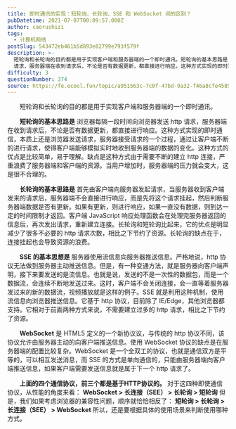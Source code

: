 ```yaml
---
title: 即时通讯的实现：短轮询、长轮询、SSE 和 WebSocket 间的区别？
pubDatetime: 2021-07-07T00:09:57.000Z
author: caorushizi
tags:
  - 计算机网络
postSlug: 543472eb461b5d893e82799e793f579f
description: >-
  短轮询和长轮询的目的都是用于实现客户端和服务器端的一个即时通讯。短轮询的基本思路是 浏览器每隔一段时间向浏览器发送 http
  请求，服务器端在收到请求后，不论是否有数据更新，都直接进行响应。这种方式实现的即时通信，本质上还是浏览器发送请求，服务器接受请求的一个过程，通过让客户端不断的进行请求，使得客户端能够模拟实时地收到服务器端的数据的变化。这种方式的优点是比较简单，易于理解。缺点是这种方式由于需
difficulty: 3
questionNumber: 374
source: https://fe.ecool.fun/topic/a951563c-7c0f-47bd-9a32-f46a8cfe4585
---
```


<p style="text-align:left;text-indent:2em;">短轮询和长轮询的目的都是用于实现客户端和服务器端的一个即时通讯。</p><p></p><p style="text-align:left;text-indent:2em;"><strong>短轮询的基本思路是</strong> 浏览器每隔一段时间向浏览器发送 http 请求，服务器端在收到请求后，不论是否有数据更新，都直接进行响应。这种方式实现的即时通信，本质上还是浏览器发送请求，服务器接受请求的一个过程，通过让客户端不断的进行请求，使得客户端能够模拟实时地收到服务器端的数据的变化。这种方式的优点是比较简单，易于理解。缺点是这种方式由于需要不断的建立 http 连接，严重浪费了服务器端和客户端的资源。当用户增加时，服务器端的压力就会变大，这是很不合理的。</p><p></p><p style="text-align:left;text-indent:2em;"><strong>长轮询的基本思路是</strong> 首先由客户端向服务器发起请求，当服务器收到客户端发来的请求后，服务器端不会直接进行响应，而是先将这个请求挂起，然后判断服务器端数据是否有更新。如果有更新，则进行响应，如果一直没有数据，则到达一定的时间限制才返回。客户端 JavaScript 响应处理函数会在处理完服务器返回的信息后，再次发出请求，重新建立连接。长轮询和短轮询比起来，它的优点是明显减少了很多不必要的 http 请求次数，相比之下节约了资源。长轮询的缺点在于，连接挂起也会导致资源的浪费。</p><p></p><p style="text-align:left;text-indent:2em;"><strong>SSE 的基本思想是</strong> 服务器使用流信息向服务器推送信息。严格地说，http 协议无法做到服务器主动推送信息。但是，有一种变通方法，就是服务器向客户端声明，接下来要发送的是流信息。也就是说，发送的不是一次性的数据包，而是一个数据流，会连续不断地发送过来。这时，客户端不会关闭连接，会一直等着服务器发过来的新的数据流，视频播放就是这样的例子。SSE 就是利用这种机制，使用流信息向浏览器推送信息。它基于 http 协议，目前除了 IE/Edge，其他浏览器都支持。它相对于前面两种方式来说，不需要建立过多的 http 请求，相比之下节约了资源。</p><p></p><p style="text-align:left;text-indent:2em;"><strong>WebSocket</strong> 是 HTML5 定义的一个新协议议，与传统的 http 协议不同，该协议允许由服务器主动的向客户端推送信息。使用 WebSocket 协议的缺点是在服务器端的配置比较复杂。WebSocket 是一个全双工的协议，也就是通信双方是平等的，可以相互发送消息，而 SSE 的方式是单向通信的，只能由服务器端向客户端推送信息，如果客户端需要发送信息就是属于下一个 http 请求了。</p><p></p><p style="text-align:left;text-indent:2em;"><strong>上面的四个通信协议，前三个都是基于HTTP协议的。</strong> 对于这四种即使通信协议，从性能的角度来看： <strong>WebSocket &gt; 长连接（SEE） &gt; 长轮询 &gt; 短轮询</strong> 但是，我们如果考虑浏览器的兼容性问题，顺序就恰恰相反了： <strong>短轮询 &gt; 长轮询 &gt; 长连接（SEE） &gt; WebSocket</strong> 所以，还是要根据具体的使用场景来判断使用哪种方式。</p>
